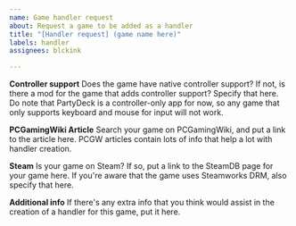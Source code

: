 ```yaml
---
name: Game handler request
about: Request a game to be added as a handler
title: "[Handler request] (game name here)"
labels: handler
assignees: blckink

---
```


**Controller support**
Does the game have native controller support? If not, is there a mod for the game that adds controller support? Specify that here. Do note that PartyDeck is a controller-only app for now, so any game that only supports keyboard and mouse for input will not work.

**PCGamingWiki Article**
Search your game on PCGamingWiki, and put a link to the article here. PCGW articles contain lots of info that help a lot with handler creation.

**Steam**
Is your game on Steam? If so, put a link to the SteamDB page for your game here. If you're aware that the game uses Steamworks DRM, also specify that here.

**Additional info**
If there's any extra info that you think would assist in the creation of a handler for this game, put it here.
